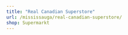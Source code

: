 ```yaml
---
title: "Real Canadian Superstore"
url: /mississauga/real-canadian-superstore/
shop: Supermarkt
---
```

